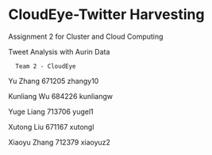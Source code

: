 # CloudEye-Twitter Harvesting

Assignment 2 for Cluster and Cloud Computing 

Tweet Analysis with Aurin Data

      Team 2 - CloudEye

Yu Zhang      671205  zhangy10

Kunliang Wu   684226  kunliangw

Yuge Liang    713706  yugel1

Xutong Liu    671167  xutongl

Xiaoyu Zhang  712379  xiaoyuz2
